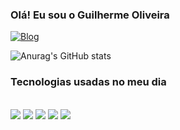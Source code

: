 ### Olá! Eu sou o Guilherme Oliveira 
[![Blog](https://img.shields.io/badge/LinkedIn-0077B5?style=for-the-badge&logo=linkedin&logoColor=white)](https://www.linkedin.com/in/guilherme-josé-cardozo-de-oliveira-aba667285/)

![Anurag's GitHub stats](https://github-readme-stats.vercel.app/api?username=GuilhermeOliveira0107&show_icons=true&theme=dracula)

### Tecnologias usadas no meu dia 


<div style="display: inline_block"><br/>
    <img aling="html5" src="https://img.shields.io/badge/HTML-239120?style=for-the-badge&logo=html5&logoColor=white" />
    <img aling="html5" src="https://img.shields.io/badge/CSS-239120?&style=for-the-badge&logo=css3&logoColor=white" />
    <img aling="html5" src="https://img.shields.io/badge/C%23-239120?style=for-the-badge&logo=c-sharp&logoColor=white" />
    <img aling="html5" src="https://img.shields.io/badge/Java-ED8B00?style=for-the-badge&logo=openjdk&logoColor=whitee" />
    <img aling="html5" src="https://img.shields.io/badge/Python-14354C?style=for-the-badge&logo=python&logoColor=Black" />
    
    
</div>
